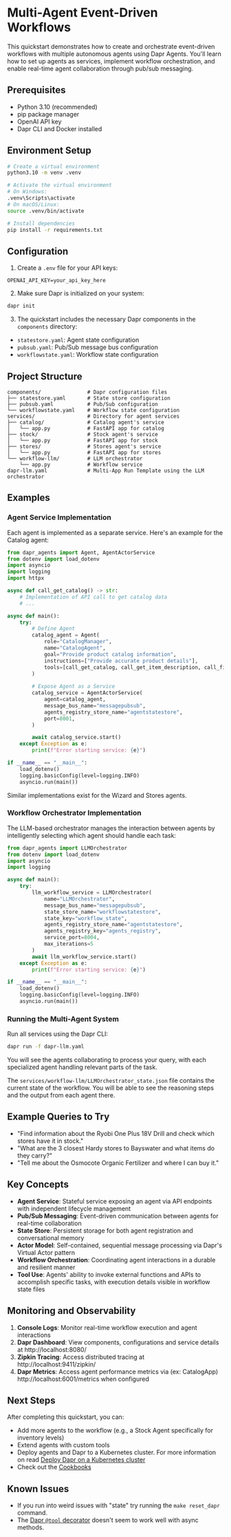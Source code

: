 # Multi-Agent Event-Driven Workflows
This quickstart demonstrates how to create and orchestrate event-driven workflows with multiple autonomous agents using Dapr Agents. You'll learn how to set up agents as services, implement workflow orchestration, and enable real-time agent collaboration through pub/sub messaging.

## Prerequisites
- Python 3.10 (recommended)
- pip package manager
- OpenAI API key
- Dapr CLI and Docker installed

## Environment Setup

```bash
# Create a virtual environment
python3.10 -m venv .venv

# Activate the virtual environment
# On Windows:
.venv\Scripts\activate
# On macOS/Linux:
source .venv/bin/activate

# Install dependencies
pip install -r requirements.txt
```

## Configuration

1. Create a `.env` file for your API keys:

```env
OPENAI_API_KEY=your_api_key_here
```

2. Make sure Dapr is initialized on your system:

```bash
dapr init
```

3. The quickstart includes the necessary Dapr components in the `components` directory:

- `statestore.yaml`: Agent state configuration
- `pubsub.yaml`: Pub/Sub message bus configuration
- `workflowstate.yaml`: Workflow state configuration

## Project Structure

```
components/               # Dapr configuration files
├── statestore.yaml       # State store configuration
├── pubsub.yaml           # Pub/Sub configuration
└── workflowstate.yaml    # Workflow state configuration
services/                 # Directory for agent services
├── catalog/              # Catalog agent's service
│   └── app.py            # FastAPI app for catalog
├── stock/                # Stock agent's service
│   └── app.py            # FastAPI app for stock
├── stores/               # Stores agent's service
│   └── app.py            # FastAPI app for stores
└── workflow-llm/         # LLM orchestrator
    └── app.py            # Workflow service        
dapr-llm.yaml             # Multi-App Run Template using the LLM orchestrator
```

## Examples

### Agent Service Implementation

Each agent is implemented as a separate service. Here's an example for the Catalog agent:

```python
from dapr_agents import Agent, AgentActorService
from dotenv import load_dotenv
import asyncio
import logging
import httpx

async def call_get_catalog() -> str:
    # Implementation of API call to get catalog data
    # ...

async def main():
    try:
        # Define Agent
        catalog_agent = Agent(
            role="CatalogManager",
            name="CatalogAgent",
            goal="Provide product catalog information",
            instructions=["Provide accurate product details"],
            tools=[call_get_catalog, call_get_item_description, call_find_item]
        )
        
        # Expose Agent as a Service
        catalog_service = AgentActorService(
            agent=catalog_agent,
            message_bus_name="messagepubsub",
            agents_registry_store_name="agentstatestore",
            port=8001,
        )

        await catalog_service.start()
    except Exception as e:
        print(f"Error starting service: {e}")

if __name__ == "__main__":
    load_dotenv()
    logging.basicConfig(level=logging.INFO)
    asyncio.run(main())
```

Similar implementations exist for the Wizard and Stores agents.

### Workflow Orchestrator Implementation

The LLM-based orchestrator manages the interaction between agents by intelligently selecting which agent should handle each task:

```python
from dapr_agents import LLMOrchestrator
from dotenv import load_dotenv
import asyncio
import logging

async def main():
    try:
        llm_workflow_service = LLMOrchestrator(
            name="LLMOrchestrator",
            message_bus_name="messagepubsub",
            state_store_name="workflowstatestore",
            state_key="workflow_state",
            agents_registry_store_name="agentstatestore",
            agents_registry_key="agents_registry",
            service_port=8004,
            max_iterations=5
        )
        await llm_workflow_service.start()
    except Exception as e:
        print(f"Error starting service: {e}")

if __name__ == "__main__":
    load_dotenv()
    logging.basicConfig(level=logging.INFO)
    asyncio.run(main())
```

### Running the Multi-Agent System

Run all services using the Dapr CLI:

```bash
dapr run -f dapr-llm.yaml 
```

You will see the agents collaborating to process your query, with each specialized agent handling relevant parts of the task.

The `services/workflow-llm/LLMOrchestrator_state.json` file contains the current state of the workflow. You will be able to see the reasoning steps and the output from each agent there.

## Example Queries to Try

- "Find information about the Ryobi One Plus 18V Drill and check which stores have it in stock."
- "What are the 3 closest Hardy stores to Bayswater and what items do they carry?"
- "Tell me about the Osmocote Organic Fertilizer and where I can buy it."

## Key Concepts
- **Agent Service**: Stateful service exposing an agent via API endpoints with independent lifecycle management
- **Pub/Sub Messaging**: Event-driven communication between agents for real-time collaboration
- **State Store**: Persistent storage for both agent registration and conversational memory
- **Actor Model**: Self-contained, sequential message processing via Dapr's Virtual Actor pattern
- **Workflow Orchestration**: Coordinating agent interactions in a durable and resilient manner
- **Tool Use**: Agents' ability to invoke external functions and APIs to accomplish specific tasks, with execution details visible in workflow state files

## Monitoring and Observability
1. **Console Logs**: Monitor real-time workflow execution and agent interactions
2. **Dapr Dashboard**: View components, configurations and service details at http://localhost:8080/
3. **Zipkin Tracing**: Access distributed tracing at http://localhost:9411/zipkin/
4. **Dapr Metrics**: Access agent performance metrics via (ex: CatalogApp) http://localhost:6001/metrics when configured

## Next Steps

After completing this quickstart, you can:

- Add more agents to the workflow (e.g., a Stock Agent specifically for inventory levels)
- Extend agents with custom tools
- Deploy agents and Dapr to a Kubernetes cluster. For more information on read [Deploy Dapr on a Kubernetes cluster](https://docs.dapr.io/operations/hosting/kubernetes/kubernetes-deploy)
- Check out the [Cookbooks](../../cookbook/)

## Known Issues

- If you run into weird issues with "state" try running the `make reset_dapr` command.
- The [Dapr `@tool` decorator](https://github.com/dapr/dapr-agents/blob/main/quickstarts/03-agent-tool-call/weather_tools.py) doesn't seem to work well with async methods.

